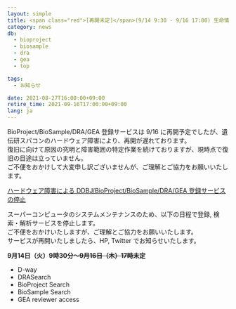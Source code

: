 ```yaml
---
layout: simple
title: <span class="red">[再開未定]</span>(9/14 9:30 - 9/16 17:00) 生命情報・DDBJ センターの登録、検索・解析サービス停止のお知らせ
category: news
db:
  - bioproject
  - biosample
  - dra
  - gea
  - top

tags:
  - お知らせ

date: 2021-08-27T16:00:00+09:00
retire_time: 2021-09-16T17:00:00+09:00
lang: ja
---
```


<span class="red">BioProject/BioSample/DRA/GEA 登録サービスは 9/16 に再開予定でしたが、遺伝研スパコンのハードウェア障害により、再開が遅れております。    
復旧に向けて原因の究明と障害範囲の特定作業を続けておりますが、現時点で復旧の目途は立っていません。    
ご不便をおかけして大変申し訳ございませんが、ご理解とご協力をお願いいたします。
</span>

[ハードウェア障害による DDBJ/BioProject/BioSample/DRA/GEA 登録サービスの停止](https://www.ddbj.nig.ac.jp/news/ja/2021-09-15_1.html)

スーパーコンピュータのシステムメンテナンスのため、以下の日程で登録, 検索・解析サービスを停止します。  
ご不便をおかけいたしますが、ご理解とご協力をお願いいたします。  
サービスが再開いたしましたら、HP, Twitter でお知らせいたします。  

**9月14日（火）9時30分～~~9月16日（木）17時~~<span class="red">未定</span>**
- D-way
- DRASearch
- BioProject Search
- BioSample Search
- GEA reviewer access
